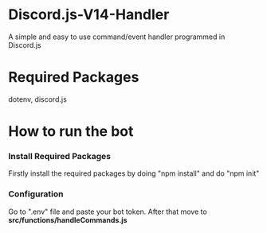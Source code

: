 # Discord.js-V14-Handler
A simple and easy to use command/event handler programmed in Discord.js

# Required Packages
dotenv, discord.js

# How to run the bot
### Install Required Packages
Firstly install the required packages by doing "npm install" and do "npm init"
### Configuration
Go to ".env" file and paste your bot token. After that move to **src/functions/handleCommands.js**
